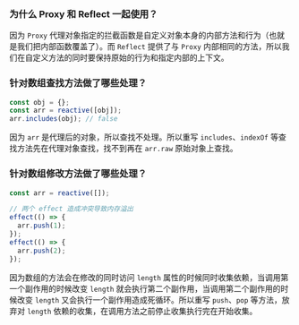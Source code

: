 ### 为什么 Proxy 和 Reflect 一起使用？

因为 `Proxy` 代理对象指定的拦截函数是自定义对象本身的内部方法和行为（也就是我们把内部函数覆盖了）。而 `Reflect` 提供了与 `Proxy` 内部相同的方法，所以我们在自定义方法的同时要保持原始的行为和指定内部的上下文。

### 针对数组查找方法做了哪些处理？

```js
const obj = {};
const arr = reactive([obj]);
arr.includes(obj); // false
```

因为 `arr` 是代理后的对象，所以查找不处理。所以重写 `includes`、`indexOf` 等查找方法先在代理对象查找，找不到再在 `arr.raw` 原始对象上查找。

### 针对数组修改方法做了哪些处理？

```js
const arr = reactive([]);

// 两个 effect 造成冲突导致内存溢出
effect(() => {
  arr.push(1);
});
effect(() => {
  arr.push(2);
});
```

因为数组的方法会在修改的同时访问 `length` 属性的时候同时收集依赖，当调用第一个副作用的时候改变 `length` 就会执行第二个副作用，当调用第二个副作用的时候改变 `length` 又会执行一个副作用造成死循环。所以重写 `push`、`pop` 等方法，放弃对 `length` 依赖的收集，在调用方法之前停止收集执行完在开始收集。
